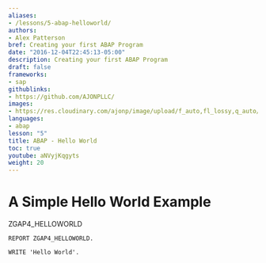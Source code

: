 ```yaml
---
aliases:
- /lessons/5-abap-helloworld/
authors:
- Alex Patterson
bref: Creating your first ABAP Program
date: "2016-12-04T22:45:13-05:00"
description: Creating your first ABAP Program
draft: false
frameworks:
- sap
githublinks:
- https://github.com/AJONPLLC/
images:
- https://res.cloudinary.com/ajonp/image/upload/f_auto,fl_lossy,q_auto/v1543937160/ajonp-ajonp-com/5-lesson-abap-helloworld/aj_on_sap.jpg
languages:
- abap
lesson: "5"
title: ABAP - Hello World
toc: true
youtube: aNVyjKqgyts
weight: 20
---
```


# A Simple Hello World Example

ZGAP4_HELLOWORLD
```abap
REPORT ZGAP4_HELLOWORLD.

WRITE 'Hello World'.
```